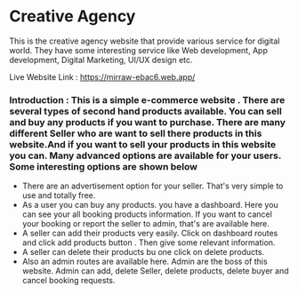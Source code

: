 # Creative Agency

This is the creative agency website that provide various service for digital world. They have some interesting service like Web development, App development, Digital Marketing, UI/UX design etc.


Live Website Link : https://mirraw-ebac6.web.app/


### Introduction : This is a simple e-commerce website . There are several types of second hand products available. You can sell and buy any products if you want to purchase. There are many different Seller who are want to sell there products in this website.And if you want to sell your products in this website you can. Many advanced options are available for your users. Some interesting options are shown below


* There are an advertisement option for your seller. That's very simple to use and totally free.
* As a user you can buy any products. you have a dashboard. Here you can see your all booking products information. If you want to cancel your booking or report the seller to admin, that's are available here.
* A seller can add their products very easily. Click on dashboard routes and click add products button . Then give some relevant information.
* A seller can delete their products bu one click on delete products.
* Also an admin routes are available here. Admin are the boss of this website. Admin can add, delete Seller, delete products, delete buyer and cancel booking requests.

